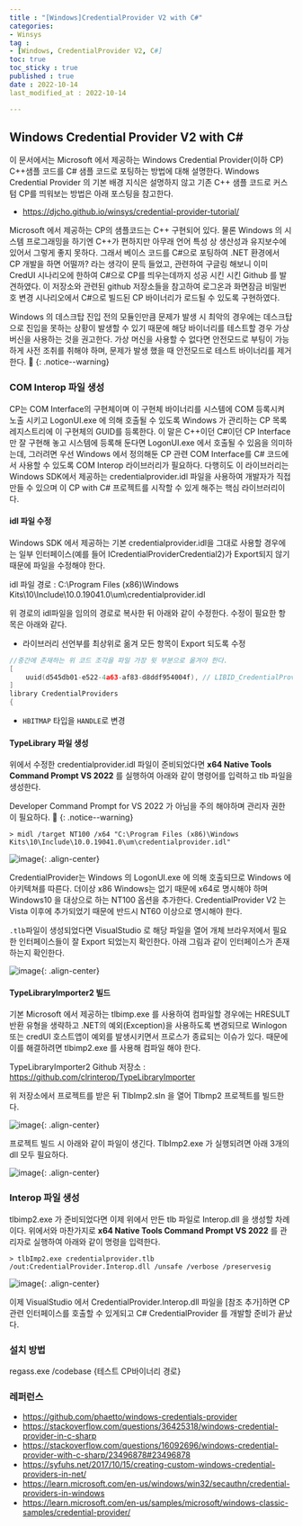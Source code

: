 ```yaml
---
title : "[Windows]CredentialProvider V2 with C#"
categories:
- Winsys
tag :
- [Windows, CredentialProvider V2, C#]
toc: true
toc_sticky : true
published : true
date : 2022-10-14
last_modified_at : 2022-10-14

---
```






## Windows Credential Provider V2 with C#

이 문서에서는 Microsoft 에서 제공하는 Windows Credential Provider(이하 CP) C++샘플 코드를 C# 샘플 코드로 포팅하는 방법에 대해 설명한다. Windows Credential Provider 의 기본 배경 지식은 설명하지 않고 기존 C++ 샘플 코드로 커스텀 CP를 띄워보는 방법은 아래 포스팅을 참고한다.

- https://djcho.github.io/winsys/credential-provider-tutorial/



Microsoft 에서 제공하는 CP의 샘플코드는  C++ 구현되어 있다.  물론 Windows 의 시스템 프로그래밍을 하기엔 C++가 편하지만 아무래 언어 특성 상 생산성과 유지보수에 있어서 그렇게 좋지 못하다. 그래서 베이스 코드를 C#으로 포팅하여 .NET 환경에서 CP 개발을 하면 어떨까? 라는 생각이 문득 들었고, 관련하여 구글링 해보니 이미 CredUI 시나리오에 한하여 C#으로 CP를 띄우는데까지 성공 시킨 시킨 Github 를 발견하였다. 이 저장소와 관련된 github 저장소들을 참고하여 로그온과 화면잠금 비밀번호 변경 시나리오에서 C#으로 빌드된 CP 바이너리가 로드될 수 있도록 구현하였다.



Windows 의 데스크탑 진입 전의 모듈인만큼 문제가 발생 시 최악의 경우에는 데스크탑으로 진입을 못하는 상황이 발생할 수 있기 때문에 해당 바이너리를 테스트할 경우 가상 버신을 사용하는 것을 권고한다. 가상 머신을 사용할 수 없다면 안전모드로 부팅이 가능하게 사전 조취를 취해야 하며, 문제가 발생 했을 때  안전모드로 테스트 바이너리를 제거한다. 📢
{: .notice--warning}



### COM Interop 파일 생성

CP는 COM Interface의 구현체이며 이 구현체 바이너리를 시스템에 COM 등록시켜 노출 시키고  LogonUI.exe 에 의해 호출될 수 있도록 Windows 가 관리하는 CP 목록 레지스트리에 이 구현체의 GUID를 등록한다. 이 말은 C++이던 C#이던 CP Interface만 잘 구현해 놓고 시스템에 등록해 둔다면 LogonUI.exe 에서 호출될 수 있음을 의미하는데, 그러려면 우선 Windows 에서 정의해둔 CP 관련 COM Interface를 C# 코드에서 사용할 수 있도록 COM Interop 라이브러리가 필요하다. 다행히도 이 라이브러리는 Windows SDK에서 제공하는 credentialprovider.idl 파일을 사용하여 개발자가 직접 만들 수 있으며 이 CP with C# 프로젝트를 시작할 수 있게 해주는 핵심 라이브러리이다.



#### idl 파일 수정

Windows SDK 에서 제공하는 기본 credentialprovider.idl을 그대로 사용할 경우에는 일부 인터페이스(예를 들어 ICredentialProviderCredential2)가 Export되지 않기 때문에  파일을 수정해야 한다. 

idl 파일 경로 : C:\Program Files (x86)\Windows Kits\10\Include\10.0.19041.0\um\credentialprovider.idl 

위 경로의 idl파일을 임의의 경로로 복사한 뒤 아래와 같이 수정한다. 수정이 필요한 항목은 아래와 같다.

- 라이브러리 선언부를 최상위로 옮겨 모든 항목이 Export 되도록 수정

```c++
//중간에 존재하는 위 코드 조각을 파일 가장 윗 부분으로 옮겨야 한다.
[
    uuid(d545db01-e522-4a63-af83-d8ddf954004f), // LIBID_CredentialProviders
]
library CredentialProviders
{
```

- `HBITMAP` 타입을 `HANDLE`로 변경



#### TypeLibrary 파일 생성

위에서 수정한 credentialprovider.idl 파일이 준비되었다면 **x64 Native Tools Command Prompt VS 2022** 를 실행하여 아래와 같이 명령어를 입력하고 tlb 파일을 생성한다.

Developer Command Prompt for VS 2022 가 아님을 주의 해야하며 관리자 권한이 필요하다. 📢
{: .notice--warning}

```> midl /target NT100 /x64 "C:\Program Files (x86)\Windows Kits\10\Include\10.0.19041.0\um\credentialprovider.idl"```

![image](https://user-images.githubusercontent.com/13410737/196323157-c40a7204-8d3a-4b58-98e2-db8fbb9c1b32.png){: .align-center}



CredentialProvider는 Windows 의 LogonUI.exe 에 의해 호출되므로 Windows 에 아키텍쳐를 따른다. 더이상 x86 Windows는 없기 때문에 x64로 명시해야 하며 Windows10 을 대상으로 하는 NT100 옵션을 추가한다. CredentialProvider V2 는 Vista 이후에 추가되었기 때문에 반드시 NT60 이상으로 명시해야 한다.



`.tlb`파일이 생성되었다면 VisualStudio 로 해당 파일을 열어 개체 브라우저에서 필요한 인터페이스들이 잘 Export 되었는지 확인한다.  아래 그림과 같이 인터페이스가 존재하는지 확인한다.

![image](https://user-images.githubusercontent.com/13410737/196322863-f561a3da-eb39-4aa8-b1b9-115f25f8d8ea.png){: .align-center}

#### TypeLibraryImporter2 빌드

기본  Microsoft 에서 제공하는 tlbimp.exe 를 사용하여 컴파일할 경우에는 HRESULT 반환 유형을 생략하고 .NET의 예외(Exception)을 사용하도록 변경되므로 Winlogon 또는 credUI 호스트앱이 예외를 발생시키면서 프로스가 종료되는 이슈가 있다. 때문에 이를 해결하려면 tlbimp2.exe 를 사용해 컴파일 해야 한다.

TypeLibraryImporter2 Github 저장소 : https://github.com/clrinterop/TypeLibraryImporter



위 저장소에서 프로젝트를 받은 뒤 TlbImp2.sln 을 열어 Tlbmp2 프로젝트를 빌드한다.

![image](https://user-images.githubusercontent.com/13410737/196321910-bae02c54-a8ef-46f7-820a-381975ef9c5f.png){: .align-center}



프로젝트 빌드 시 아래와 같이 파일이 생긴다. TlbImp2.exe 가 실행되려면 아래 3개의 dll 모두 필요하다.

![image](https://user-images.githubusercontent.com/13410737/196322208-99757655-f0df-4104-b450-4c64fe0927a2.png){: .align-center}

### Interop 파일 생성

tlbimp2.exe 가 준비되었다면 이제 위에서 만든 tlb 파일로 Interop.dll 을 생성할 차례이다. 위에서와 마찬가지로 **x64 Native Tools Command Prompt VS 2022** 를 관리자로 실행하여 아래와 같이 명령을 입력한다.

```> tlbImp2.exe credentialprovider.tlb /out:CredentialProvider.Interop.dll /unsafe /verbose /preservesig```

![image](https://user-images.githubusercontent.com/13410737/196323307-81079865-398f-42c7-ab05-1f3de6e4932c.png){: .align-center}



이제 VisualStudio 에서 CredentialProvider.Interop.dll 파일을 [참조 추가]하면 CP관련 인터페이스를 호출할 수 있게되고 C# CredentialProvider 를 개발할 준비가 끝났다.



### 설치 방법

regass.exe /codebase {테스트 CP바이너리 경로}



### 레퍼런스

- https://github.com/phaetto/windows-credentials-provider
- https://stackoverflow.com/questions/36425318/windows-credential-provider-in-c-sharp
- https://stackoverflow.com/questions/16092696/windows-credential-provider-with-c-sharp/23496878#23496878
- https://syfuhs.net/2017/10/15/creating-custom-windows-credential-providers-in-net/
- https://learn.microsoft.com/en-us/windows/win32/secauthn/credential-providers-in-windows
- https://learn.microsoft.com/en-us/samples/microsoft/windows-classic-samples/credential-provider/
